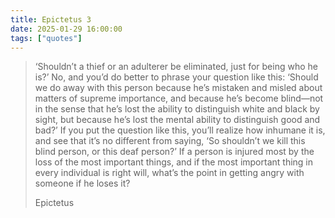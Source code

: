 ```yaml
---
title: Epictetus 3
date: 2025-01-29 16:00:00
tags: ["quotes"]
---
```


> ‘Shouldn’t a thief or an adulterer be eliminated, just for being who he is?’ No, and you’d do better to phrase your question like this: ‘Should we do away with this person because he’s mistaken and misled about matters of supreme importance, and because he’s become blind—not in the sense that he’s lost the ability to distinguish white and black by sight, but because he’s lost the mental ability to distinguish good and bad?’ If you put the question like this, you’ll realize how inhumane it is, and see that it’s no different from saying, ‘So shouldn’t we kill this blind person, or this deaf person?’ If a person is injured most by the loss of the most important things, and if the most important thing in every individual is right will, what’s the point in getting angry with someone if he loses it?
>
> Epictetus

